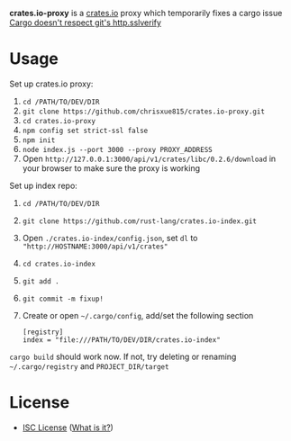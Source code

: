 **crates.io-proxy** is a [crates.io](https://crates.io) proxy which temporarily fixes a cargo issue [Cargo doesn't respect git's http.sslverify](https://github.com/rust-lang/cargo/issues/1180)

# Usage

Set up crates.io proxy:

1. ```cd /PATH/TO/DEV/DIR```
1. ```git clone https://github.com/chrisxue815/crates.io-proxy.git```
1. ```cd crates.io-proxy```
1. ```npm config set strict-ssl false```
1. ```npm init```
1. ```node index.js --port 3000 --proxy PROXY_ADDRESS```
1. Open ```http://127.0.0.1:3000/api/v1/crates/libc/0.2.6/download``` in your browser to make sure the proxy is working

Set up index repo:

1. ```cd /PATH/TO/DEV/DIR```
1. ```git clone https://github.com/rust-lang/crates.io-index.git```
1. Open ```./crates.io-index/config.json```, set ```dl``` to ```"http://HOSTNAME:3000/api/v1/crates"```
1. ```cd crates.io-index```
1. ```git add .```
1. ```git commit -m fixup!```
1. Create or open ```~/.cargo/config```, add/set the following section

    ```
    [registry]
    index = "file:///PATH/TO/DEV/DIR/crates.io-index"
    ```

```cargo build``` should work now. If not, try deleting or renaming ```~/.cargo/registry``` and ```PROJECT_DIR/target```

# License
* [ISC License](https://github.com/chrisxue815/crates.io-proxy/blob/master/LICENSE) ([What is it?](http://choosealicense.com/licenses/isc/))
